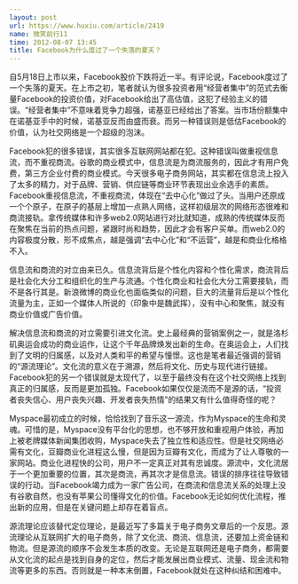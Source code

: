 ```yaml
---
layout: post
url: https://www.huxiu.com/article/2419
name: 微笑前行11
time: 2012-08-07 13:45
title: Facebook为什么度过了一个失落的夏天？
---
```

自5月18日上市以来，Facebook股价下跌将近一半。有评论说，Facebook度过了一个失落的夏天。在上市之初，笔者就认为很多投资者用“经营者集中”的范式去衡量Facebook的投资价值，对Facebook给出了高估值，这犯了经验主义的错误。“经营者集中”不意味着竞争力超强，诺基亚已经给出了答案。当市场份额集中在诺基亚手中的时候，诺基亚反而由盛而衰。而另一种错误则是低估Facebook的价值，认为社交网络是一个超级的泡沫。

Facebook犯的很多错误，其实很多互联网网站都在犯。这种错误叫做重视信息流，而不重视商流。谷歌的商业模式中，信息流是为商流服务的，因此才有用户免费，第三方企业付费的商业模式。今天很多电子商务网站，其实都在信息流上投入了太多的精力，对于品牌、营销、供应链等商业环节表现出业余选手的素质。Facebook重视信息流，不重视商流，体现在“去中心化”做过了头。当用户还原成一个个原子，在原子的基层上增加一点熟人网络，这样初级层次的网络形态很难和商流接轨。拿传统媒体和许多web2.0网站进行对比就知道，成熟的传统媒体反而在聚焦在当前的热点问题，紧跟时尚和趋势，因此才会有客户买单。而web2.0的内容极度分散，形不成焦点，越是强调“去中心化”和“不运营”，越是和商业化格格不入。

信息流和商流的对立由来已久。信息流背后是个性化内容和个性化需求，商流背后是社会化大分工和组织化的生产与流通。个性化商业和社会化大分工需要接轨，而不是各行其是。新浪微博的商业化也面临类似的问题，巨大的流量背后是以个性化流量为主，正如一个媒体人所说的（印象中是魏武挥），没有中心和聚焦，就没有商业价值或广告价值。

解决信息流和商流的对立需要引进文化流。史上最经典的营销案例之一，就是洛杉矶奥运会成功的商业运作，让这个千年品牌焕发出新的生命。在奥运会上，人们找到了文明的归属感，以及对人类和平的希望与憧憬。这也是笔者最近强调的营销的“源流理论”。文化流的意义在于溯源，然后将文化、历史与现代进行链接。Facebook犯的另一个错误就是太现代了，以至于最终没有在这个社交网络上找到真正的归属感，反而是更加孤独。Facebook如果仅仅是流而不是源的话，“投资者丧失信心、用户丧失兴趣、开发者丧失热情”的结果又有什么值得奇怪的呢？

Myspace最初成立的时候，恰恰找到了音乐这一源流，作为Myspace的生命和灵魂。可惜的是，Myspace没有平台化的思想，也不够开放和重视用户体验，再加上被老牌媒体新闻集团收购，Myspace失去了独立性和适应性。但是社交网络必需有文化，豆瓣商业化进程这么慢，但是因为豆瓣有文化，而成为了让人尊敬的一家网站。商业化进程快的公司，用户不一定真正对其有忠诚度。源流中，文化流居于一个更加重要的位置，其次是商流，再其次才是信息流。错误的排序往往导致错误的行动。当Facebook竭力成为一家广告公司，在商流和信息流关系的处理上没有谷歌自然，也没有苹果公司懂得文化的价值。Facebook无论如何优化流程，推出新的应用，但是在关键问题上却存在着盲点。

源流理论应该替代定位理论，是最近写了多篇关于电子商务文章后的一个反思。源流理论从互联网扩大的电子商务，除了文化流、商流、信息流，还要加上资金链和物流。但是源流的顺序不会发生本质的改变。无论是互联网还是电子商务，都需要从文化流的起点是找到自身的定位，然后才能发展出商业模式、流量、现金流和物流等更多的东西。否则就是一种本末倒置，Facebook就处在这种纠结和困难中。

